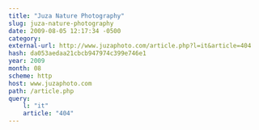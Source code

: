 ```yaml
---
title: "Juza Nature Photography"
slug: juza-nature-photography
date: 2009-08-05 12:17:34 -0500
category: 
external-url: http://www.juzaphoto.com/article.php?l=it&article=404
hash: da053aedaa21cbcb947974c399e746e1
year: 2009
month: 08
scheme: http
host: www.juzaphoto.com
path: /article.php
query:
    l: "it"
    article: "404"
---
```



